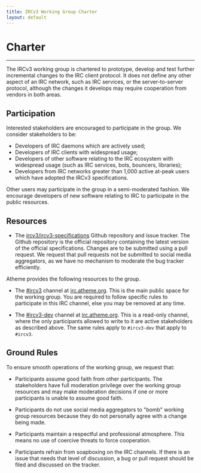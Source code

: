 ```yaml
---
title: IRCv3 Working Group Charter
layout: default
---
```


# Charter

---

The IRCv3 working group is chartered to prototype, develop and test further incremental changes to
the IRC client protocol.  It does not define any other aspect of an IRC network, such as IRC services,
or the server-to-server protocol, although the changes it develops may require cooperation from vendors
in both areas.

## Participation

Interested stakeholders are encouraged to participate in the group.  We consider stakeholders to be:

 * Developers of IRC daemons which are actively used;
 * Developers of IRC clients with widespread usage;
 * Developers of other software relating to the IRC ecosystem with widespread usage
   (such as IRC services, bots, bouncers, libraries);
 * Developers from IRC networks greater than 1,000 active at-peak users which have adopted
   the IRCv3 specifications.

Other users may participate in the group in a semi-moderated fashion.  We encourage developers of new
software relating to IRC to participate in the public resources.

## Resources

 * The [ircv3/ircv3-specifications](https://github.com/ircv3/ircv3-specifications) Github repository and issue tracker.  The Github repository is the
   official repository containing the latest version of the official specifications.  Changes are to
   be submitted using a pull request.  We request that pull requests not be submitted to social
   media aggregators, as we have no mechanism to moderate the bug tracker efficiently.

Atheme provides the following resources to the group.

 * The [#ircv3](irc://irc.atheme.org/ircv3) channel at [irc.atheme.org](irc://irc.atheme.org).  This is the main public space for the working group.
   You are required to follow specific rules to participate in this IRC channel, else you may be
   removed at any time.

 * The [#ircv3-dev](irc://irc.atheme.org/ircv3-dev) channel at [irc.atheme.org](irc://irc.atheme.org).  This is a read-only channel, where the only
   participants allowed to write to it are active stakeholders as described above.  The same rules
   apply to `#ircv3-dev` that apply to `#ircv3`.

## Ground Rules

To ensure smooth operations of the working group, we request that:

 * Participants assume good faith from other participants.  The stakeholders have full moderation
   privilege over the working group resources and may make moderation decisions if one or more
   participants is unable to assume good faith.

 * Participants do not use social media aggregators to "bomb" working group resources because they
   do not personally agree with a change being made.

 * Participants maintain a respectful and professional atmosphere.  This means no use of coercive
   threats to force cooperation.

 * Participants refrain from soapboxing on the IRC channels.  If there is an issue that needs that
   level of discussion, a bug or pull request should be filed and discussed on the tracker.
